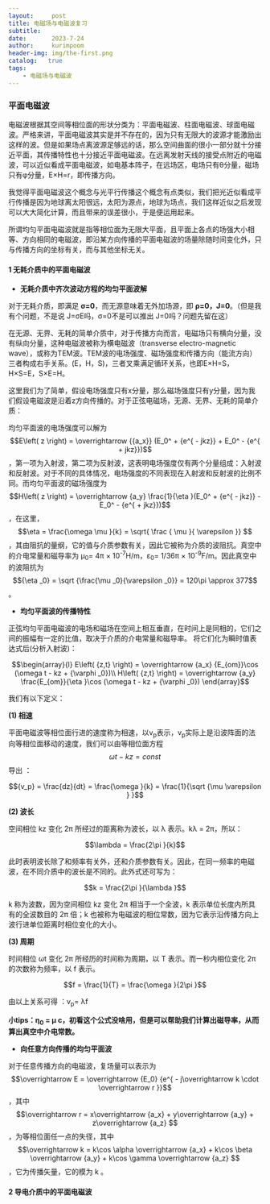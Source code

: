 ```yaml
---
layout:     post
title: 电磁场与电磁波复习
subtitle:   
date:       2023-7-24
author:     kurimpoom
header-img: img/the-first.png
catalog:   true
tags: 
    - 电磁场与电磁波
---
```


### 平面电磁波

电磁波根据其空间等相位面的形状分类为：平面电磁波、柱面电磁波、球面电磁波。严格来讲，平面电磁波其实是并不存在的，因为只有无限大的波源才能激励出这样的波。但是如果场点离波源足够远的话，那么空间曲面的很小一部分就十分接近平面，其传播特性也十分接近平面电磁波。在远离发射天线的接受点附近的电磁波，可以近似看成平面电磁波，如电基本阵子，在远场区，电场只有θ分量，磁场只有φ分量，E×H=r，即传播方向。

我觉得平面电磁波这个概念与光平行传播这个概念有点类似，我们把光近似看成平行传播是因为地球离太阳很远，太阳为源点，地球为场点，我们这样近似之后发现可以大大简化计算，而且带来的误差很小，于是便运用起来。

所谓均匀平面电磁波就是指等相位面为无限大平面，且平面上各点的场强大小相等、方向相同的电磁波，即沿某方向传播的平面电磁波的场量除随时间变化外，只与传播方向的坐标有关，而与其他坐标无关。

#### 1 无耗介质中的平面电磁波

- **无耗介质中齐次波动方程的均匀平面波解**

对于无耗介质，即满足  **σ=0**，而无源意味着无外加场源，即 **ρ=0，J=0**。（但是我有个问题，不是说 J=σE吗，σ=0不是可以推出 J=0吗？问题先留在这）

在无源、无界、无耗的简单介质中，对于传播方向而言，电磁场只有横向分量，没有纵向分量，这种电磁波被称为横电磁波（transverse electro-magnetic wave），或称为TEM波。TEM波的电场强度、磁场强度和传播方向（能流方向）三者构成右手关系。(E，H，S)，三者叉乘满足循环关系，也即E×H=S，H×S=E，S×E=H。

这里我们为了简单，假设电场强度只有x分量，那么磁场强度只有y分量，因为我们假设电磁波是沿着z方向传播的。对于正弦电磁场，无源、无界、无耗的简单介质：

均匀平面波的电场强度可以解为 $$E\left( z \right) = \overrightarrow {{a_x}} (E_0^ + {e^{ - jkz}} + E_0^ - {e^{ + jkz}})$$，第一项为入射波，第二项为反射波，这表明电场强度仅有两个分量组成：入射波和反射波。对于不同的具体情况，电场强度的不同表现在入射波和反射波的比例不同。而均匀平面波的磁场强度为$$H\left( z \right) = \overrightarrow {a_y} \frac{1}{\eta }(E_0^ + {e^{ - jkz}} - E_0^ - {e^{ + jkz}})$$，在这里，$$\eta  = \frac{\omega \mu }{k} = \sqrt{ \frac { \mu }{ \varepsilon }} $$，其由阻抗的量纲，它的值与介质参数有关，因此它被称为介质的波阻抗。真空中的介电常量和磁导率为 μ<sub>0</sub>= 4π × 10<sup>-7</sup>H/m，ε<sub>0</sub>= 1/36π × 10<sup>-9</sup>F/m。因此真空中的波阻抗为 $${\eta _0} = \sqrt {\frac{\mu _0}{\varepsilon _0}}  = 120\pi  \approx 377$$。

- **均匀平面波的传播特性**

正弦均匀平面电磁波的电场和磁场在空间上相互垂直，在时间上是同相的，它们之间的振幅有一定的比值，取决于介质的介电常量和磁导率。 将它们化为瞬时值表达式后(分析入射波)：

$$\begin{array}{l}
E\left( {z,t} \right) = \overrightarrow {a_x} {E_{om}}\cos (\omega t - kz + {\varphi _0})\\
H\left( {z,t} \right) = \overrightarrow {a_y} \frac{E_{om}}{\eta }\cos (\omega t - kz + {\varphi _0})
\end{array}$$

我们有以下定义：

**(1) 相速**

平面电磁波等相位面行进的速度称为相速，以v<sub>p</sub>表示，v<sub>p</sub>实际上是沿波阵面的法向等相位面移动的速度，我们可以由等相位面方程$$\omega t - kz = const$$导出 ：

$${v_p} = \frac{dz}{dt} = \frac{\omega }{k} = \frac{1}{\sqrt {\mu \varepsilon } }$$

**(2) 波长**

空间相位 kz 变化 2π 所经过的距离称为波长，以 λ 表示。kλ = 2π，所以：

$$\lambda  = \frac{2\pi }{k}$$

此时表明波长除了和频率有关外，还和介质参数有关。因此，在同一频率的电磁波，在不同介质中的波长是不同的。此外式还可写为：

$$k = \frac{2\pi }{\lambda }$$

k 称为波数，因为空间相位 kz 变化 2π 相当于一个全波，k 表示单位长度内所具有的全波数目的 2π 倍；k 也被称为电磁波的相位常数，因为它表示沿传播方向上波行进单位距离时相位变化的大小。

**(3) 周期**

时间相位 ωt 变化 2π 所经历的时间称为周期，以 T 表示。而一秒内相位变化 2π 的次数称为频率，以 f 表示。

$$f = \frac{1}{T} = \frac{\omega }{2\pi }$$

由以上关系可得 ：v<sub>p</sub>= λf 

**小tips：η<sub>0</sub> = μ c，初看这个公式没啥用，但是可以帮助我们计算出磁导率，从而算出真空中介电常数。**

- **向任意方向传播的均匀平面波**

对于任意传播方向的电磁波，复场量可以表示为$$\overrightarrow E  = \overrightarrow {E_0} {e^{ - j\overrightarrow k  \cdot \overrightarrow r }}$$，其中$$\overrightarrow r  = x\overrightarrow {a_x}  + y\overrightarrow {a_y}  + z\overrightarrow {a_z} $$，为等相位面任一点的失径，其中$$\overrightarrow k  = k\cos \alpha \overrightarrow {a_x}  + k\cos \beta \overrightarrow {a_y}  + k\cos \gamma \overrightarrow {a_z} $$，它为传播矢量，它的模为 k 。

#### **2 导电介质中的平面电磁波**

